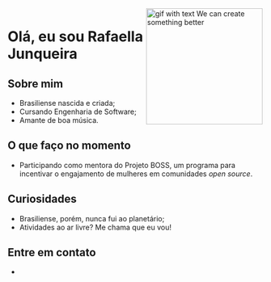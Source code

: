 <img align = 'right' alt = "gif with text We can create something better" src = "https://media.giphy.com/media/xUA7bajF5iamxgXkK4/giphy.gif" width = "230"/>

# Olá, eu sou  Rafaella Junqueira

## Sobre mim
- Brasiliense nascida e criada;
- Cursando Engenharia de Software;
- Amante de boa música.

## O que faço no momento
- Participando como mentora do Projeto BOSS, um programa para incentivar o engajamento de mulheres em comunidades _open source_.

## Curiosidades
- Brasiliense, porém, nunca fui ao planetário;
- Atividades ao ar livre? Me chama que eu vou!

## Entre em contato
- 


